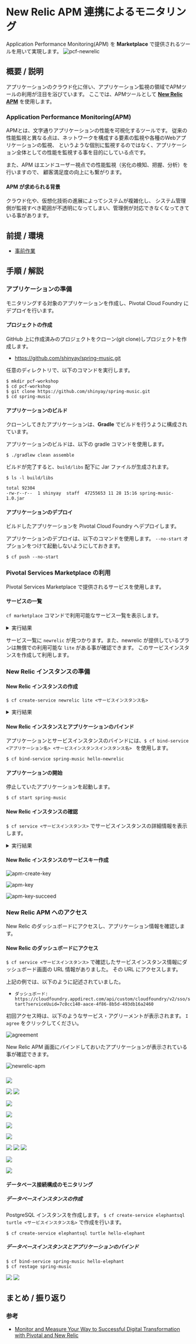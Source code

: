 # New Relic APM 連携によるモニタリング
Application Performance Monitoring(APM) を **Marketplace** で提供されるツールを用いて実現します。
![pcf-newrelic](images/pcf-newrelic.png)

## 概要 / 説明
アプリケーションのクラウド化に伴い、アプリケーション監視の領域でAPMツールの利用が注目を浴びています。
ここでは、APMツールとして **[New Relic APM](https://newrelic.com)** を使用します。

### Application Performance Monitoring(APM)
APMとは、文字通りアプリケーションの性能を可視化するツールです。
従来の性能監視と異なる点は、ネットワークを構成する要素の監視や各種のWebアプリケーションの監視、
というような個別に監視するのではなく、アプリケーション全体としての性能を監視する事を目的にしている点です。

また、APM はエンドユーザー視点での性能監視（劣化の検知、把握、分析）を行いますので、
顧客満足度の向上にも繋がります。

#### APM が求められる背景
クラウド化や、仮想化技術の進展によってシステムが複雑化し、
システム管理側が監視すべき範囲が不透明になってしまい、管理側が対応できなくなってきている事があります。

## 前提 / 環境
- [事前作業](https://github.com/shinyay/pcf-workshop-prerequisite/blob/master/README.md)

## 手順 / 解説
### アプリケーションの準備
モニタリングする対象のアプリケーションを作成し、Pivotal Cloud Foundry にデプロイを行います。

#### プロジェクトの作成
GitHub 上に作成済みのプロジェクトをクローン(git clone)しプロジェクトを作成します。

- https://github.com/shinyay/spring-music.git

任意のディレクトリで、以下のコマンドを実行します。

```
$ mkdir pcf-workshop
$ cd pcf-workshop
$ git clone https://github.com/shinyay/spring-music.git
$ cd spring-music
```

#### アプリケーションのビルド
クローンしてきたアプリケーションは、**Gradle** でビルドを行うように構成されています。

アプリケーションのビルドは、以下の gradle コマンドを使用します。

```
$ ./gradlew clean assemble
```

ビルドが完了すると、`build/libs` 配下に Jar ファイルが生成されます。

```
$ ls -l build/libs

total 92304
-rw-r--r--  1 shinyay  staff  47255653 11 28 15:16 spring-music-1.0.jar
```

#### アプリケーションのデプロイ
ビルドしたアプリケーションを Pivotal Cloud Foundry へデプロイします。

アプリケーションのデプロイは、以下のコマンドを使用します。
`--no-start` オプションをつけて起動しないようにしておきます。

```
$ cf push --no-start
```

### Pivotal Services Marketplace の利用
Pivotal Services Marketplace で提供されるサービスを使用します。

#### サービスの一覧
`cf marketplace` コマンドで利用可能なサービス一覧を表示します。

<details><summary>実行結果</summary>

```
syanagihara@pivotal.io として組織 syanagihara-org / スペース development 内のマーケットプレイスからサービスを取得しています...
OK

サービス                      プラン                                                                                                説明
Greenplum                     Free                                                                                                  Greenplum for Pivotal Cloud Foundry
app-autoscaler                standard                                                                                              Scales bound applications in response to load
blazemeter                    free-tier, basic1kmr*, pro5kmr*                                                                       Performance Testing Platform
cedexisopenmix                opx_global*, openmix-gslb-with-fusion-feeds*                                                          Openmix Global Cloud and Data Center Load Balancer
cleardb                       spark, boost*, amp*, shock*                                                                           Highly available MySQL for your Apps.
cloudamqp                     lemur, tiger*, bunny*, rabbit*, panda*                                                                Managed HA RabbitMQ servers in the cloud
cloudforge                    free, standard*, pro*                                                                                 Development Tools In The Cloud
elephantsql                   turtle, panda*, hippo*, elephant*                                                                     PostgreSQL as a Service
gluon                         free, indie*, business*, enterprise*                                                                  Mobile Synchronization and Cloud Integration
loadimpact                    lifree, li100*, li500*, li1000*                                                                       Performance testing for DevOps
memcachedcloud                100mb*, 250mb*, 500mb*, 1gb*, 2-5gb*, 5gb*, 30mb                                                      Enterprise-Class Memcached for Developers
memcachier                    dev, 100*, 250*, 500*, 1000*, 2000*, 5000*, 7500*, 10000*, 20000*, 50000*, 100000*                    The easiest, most advanced memcache.
metrics-forwarder             unlimited, 4x4000, 60x60000                                                                           Custom metrics service
mlab                          sandbox                                                                                               Fully managed MongoDB-as-a-Service
newrelic                      lite                                                                                                  Manage and monitor your apps
p-circuit-breaker-dashboard   standard*, trial                                                                                      Circuit Breaker Dashboard for Spring Cloud Applications
p-config-server               standard*, trial                                                                                      Config Server for Spring Cloud Applications
p-service-registry            standard*, trial                                                                                      Service Registry for Spring Cloud Applications
pubnub                        free                                                                                                  Build Realtime Apps that Scale
quotaguard                    starter, spike*, micro*, medium*, large*, enterprise*, premium*, deluxe*, super*, mega*, unlimited*   High Availability Enterprise-Ready Static IPs
rediscloud                    100mb*, 250mb*, 500mb*, 1gb*, 2-5gb*, 5gb*, 10gb*, 50gb*, 30mb                                        Enterprise-Class Redis for Developers
scheduler-for-pcf             standard                                                                                              Scheduler service
searchify                     small*, plus*, pro*                                                                                   Custom search you control
searchly                      small*, micro*, professional*, advanced*, starter, business*, enterprise*                             Search Made Simple. Powered-by Elasticsearch
sendgrid                      free, bronze*, silver*                                                                                Email Delivery. Simplified.
ssl                           basic*                                                                                                Upload your SSL certificate for your app(s) on your custom domain
stream                        free, starter*, growth*, pro*                                                                         Timelines, Build Scalable Newsfeeds & Activity Streams
streamdata                    spring, creek*, brook*                                                                                Future-proof your APIs !

* これらのサービス・プランには関連コストが伴います。 サービス・インスタンスを作成すると、このコストが発生します。

ヒント:  特定のサービスの個々のプランの説明を表示するには、'cf marketplace -s SERVICE' を使用します。
```
</details>

サービス一覧に `newrelic` が見つかります。また、newrelic が提供しているプランは無償での利用可能な `lite` がある事が確認できます。
このサービスインスタンスを作成して利用します。

### New Relic インスタンスの準備

#### New Relic インスタンスの作成

```
$ cf create-service newrelic lite <サービスインスタンス名>
```

<details><summary>実行結果</summary>

```
$ cf create-service newrelic lite hello-newrelic

syanagihara@pivotal.io としてサービス・インスタンス hello-newrelic を組織 syanagihara-org / スペース development 内に作成しています...
OK
```
</details>

#### New Relic インスタンスとアプリケーションのバインド
アプリケーションとサービスインスタンスのバインドには、`$ cf bind-service <アプリケーション名> <サービスインスタンスインスタンス名>
` を使用します。

```
$ cf bind-service spring-music hello-newrelic
```

#### アプリケーションの開始
停止していたアプリケーションを起動します。

```
$ cf start spring-music
```

#### New Relic インスタンスの確認
`$ cf service <サービスインスタンス>` でサービスインスタンスの詳細情報を表示します。

<details><summary>実行結果</summary>

```
$ cf service hello-newrelic

syanagihara@pivotal.io として組織 syanagihara-org / スペース development 内のサービス hello-newrelic の情報を表示しています...

名前:                   hello-newrelic
サービス:               newrelic
タグ:
プラン:                 lite
説明:                   Manage and monitor your apps
ドキュメンテーション:   http://docs.run.pivotal.io/marketplace/services/newrelic/
ダッシュボード:         https://cloudfoundry.appdirect.com/api/custom/cloudfoundry/v2/sso/start?serviceUuid=7c0cc140-aace-4f86-8b5d-493db16a2460

サービス hello-newrelic からの最後の操作の状況を表示しています...

状況:         create succeeded
メッセージ:
開始済み:     2018-11-29T12:09:28Z
更新済み:     2018-11-29T12:09:28Z

バインド済みアプリ:
名前           バインディング名   状況               メッセージ
spring-music                      create succeeded
```
</details>

#### New Relic インスタンスのサービスキー作成

![apm-create-key](images/apm-create-key.png)

![apm-key](images/apm-key.png)

![apm-key-succeed](images/apm-key-succeed.png)


### New Relic APM へのアクセス
New Relic のダッシュボードにアクセスし、アプリケーション情報を確認します。

#### New Relic のダッシュボードにアクセス
`$ cf service <サービスインスタンス>` で確認したサービスインスタンス情報にダッシュボード画面の URL 情報がありました。
その URL にアクセスします。

上記の例では、以下のように記述されていました。

- `ダッシュボード:         https://cloudfoundry.appdirect.com/api/custom/cloudfoundry/v2/sso/start?serviceUuid=7c0cc140-aace-4f86-8b5d-493db16a2460`

初回アクセス時は、以下のようなサービス・アグリーメントが表示されます。
`I agree` をクリックしてください。

![agreement](images/apm-agreement.png)

New Relic APM 画面にバインドしておいたアプリケーションが表示されている事が確認できます。

![newrelic-apm](images/newrelic-apm.png)

### 

![](images/apm-info.png)

![](images/apm-overview.png)
![](images/apm-overview2.png)

![](images/apm-servicemap.png)

![](images/apm-transaction.png)

![](images/apm-database.png)

![](images/apm-external.png)

![](images/apm-jvm1.png)
![](images/apm-jvm2.png)
![](images/apm-jvm3.png)

![](images/apm-events-error.png)

![](images/apm-reports-scalability.png)



#### データベース接続構成のモニタリング

##### データベースインスタンスの作成
PostgreSQL インスタンスを作成します。
`$ cf create-service elephantsql turtle <サービスインスタンス名>` で作成を行います。

```
$ cf create-service elephantsql turtle hello-elephant
```
##### データベースインスタンスとアプリケーションのバインド

```
$ cf bind-service spring-music hello-elephant
$ cf restage spring-music
```
![](images/apm-postgres.png)
![](images/apm-postgres2.png)


## まとめ / 振り返り

### 参考
- [Monitor and Measure Your Way to Successful Digital Transformation with Pivotal and New Relic](https://blog.newrelic.com/product-news/pivotal-springone-monitoring-digital-transformation/)
